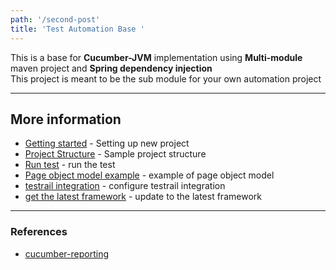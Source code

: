 ```yaml
---
path: '/second-post'
title: 'Test Automation Base '
---
```


This is a base for **Cucumber-JVM** implementation using **Multi-module** maven project and **Spring dependency injection**  
This project is meant to be the sub module for your own automation project

------
## More information

* [Getting started](docs/setup.md) - Setting up new project
* [Project Structure](docs/structure.md) - Sample project structure
* [Run test](docs/run_test.md) - run the test
* [Page object model example](docs/page_object_model.md) - example of page object model
* [testrail integration](docs/testrail.md) - configure testrail integration
* [get the latest framework](docs/update_framework.md) - update to the latest framework

------
### References
* [cucumber-reporting](https://github.com/damianszczepanik/cucumber-reporting) 